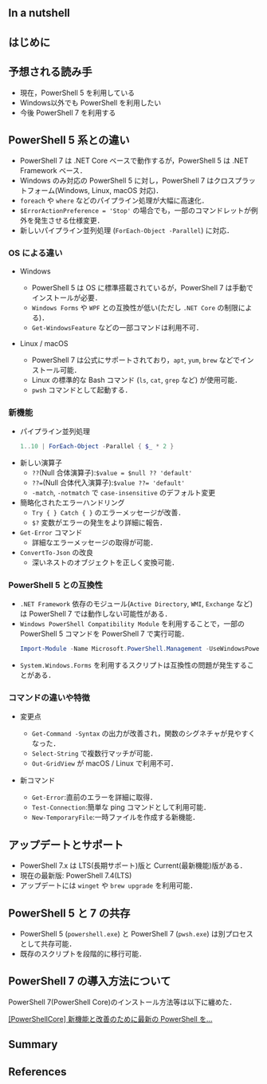 

## In a nutshell



## はじめに



## 予想される読み手

 - 現在，PowerShell 5 を利用している
 - Windows以外でも PowerShell を利用したい
 - 今後 PowerShell 7 を利用する



## PowerShell 5 系との違い

- PowerShell 7 は .NET Core ベースで動作するが，PowerShell 5 は .NET Framework ベース．
- Windows のみ対応の PowerShell 5 に対し，PowerShell 7 はクロスプラットフォーム(Windows, Linux, macOS 対応)．
- `foreach` や `where` などのパイプライン処理が大幅に高速化．
- `$ErrorActionPreference = 'Stop'` の場合でも，一部のコマンドレットが例外を発生させる仕様変更．
- 新しいパイプライン並列処理 (`ForEach-Object -Parallel`) に対応．

### OS による違い

- Windows
  - PowerShell 5 は OS に標準搭載されているが，PowerShell 7 は手動でインストールが必要．
  - `Windows Forms` や `WPF` との互換性が低い(ただし `.NET Core` の制限による)．
  - `Get-WindowsFeature` などの一部コマンドは利用不可．

- Linux / macOS
  - PowerShell 7 は公式にサポートされており，`apt`, `yum`, `brew` などでインストール可能．
  - Linux の標準的な Bash コマンド (`ls`, `cat`, `grep` など) が使用可能．
  - `pwsh` コマンドとして起動する．

### 新機能

- パイプライン並列処理
  ```powershell
  1..10 | ForEach-Object -Parallel { $_ * 2 }
  ```
- 新しい演算子
  - `??`(Null 合体演算子):`$value = $null ?? 'default'`
  - `??=`(Null 合体代入演算子):`$value ??= 'default'`
  - `-match`, `-notmatch` で `case-insensitive` のデフォルト変更
- 簡略化されたエラーハンドリング
  - `Try { } Catch { }` のエラーメッセージが改善．
  - `$?` 変数がエラーの発生をより詳細に報告．
- `Get-Error` コマンド
  - 詳細なエラーメッセージの取得が可能．
- `ConvertTo-Json` の改良
  - 深いネストのオブジェクトを正しく変換可能．

### PowerShell 5 との互換性

- `.NET Framework` 依存のモジュール(`Active Directory`, `WMI`, `Exchange` など)は PowerShell 7 では動作しない可能性がある．
- `Windows PowerShell Compatibility Module` を利用することで，一部の PowerShell 5 コマンドを PowerShell 7 で実行可能．
  ```powershell
  Import-Module -Name Microsoft.PowerShell.Management -UseWindowsPowerShell
  ```
- `System.Windows.Forms` を利用するスクリプトは互換性の問題が発生することがある．

### コマンドの違いや特徴

- 変更点
  - `Get-Command -Syntax` の出力が改善され，関数のシグネチャが見やすくなった．
  - `Select-String` で複数行マッチが可能．
  - `Out-GridView` が macOS / Linux で利用不可．

- 新コマンド
  - `Get-Error`:直前のエラーを詳細に取得．
  - `Test-Connection`:簡単な ping コマンドとして利用可能．
  - `New-TemporaryFile`:一時ファイルを作成する新機能．






## アップデートとサポート
- PowerShell 7.x は LTS(長期サポート)版と Current(最新機能)版がある．
- 現在の最新版: PowerShell 7.4(LTS)
- アップデートには `winget` や `brew upgrade` を利用可能．

## PowerShell 5 と 7 の共存

- PowerShell 5 (`powershell.exe`) と PowerShell 7 (`pwsh.exe`) は別プロセスとして共存可能．
- 既存のスクリプトを段階的に移行可能．





## PowerShell 7 の導入方法について

PowerShell 7(PowerShell Core)のインストール方法等は以下に纏めた．

[[PowerShellCore] 新機能と改善のために最新の PowerShell を...](https://qiita.com/molecular_pool/items/6287d89d65cf342f8991)




## Summary


## References






